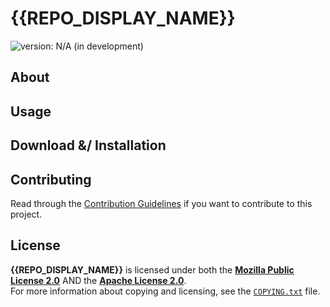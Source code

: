 <!--
  Copyright (c) 2021 Michael Federczuk
  SPDX-License-Identifier: CC-BY-SA-4.0
-->

# {{REPO_DISPLAY_NAME}} #

[version_shield]: https://img.shields.io/badge/version-N%2FA_(in_development)-important.svg
![version: N/A (in development)][version_shield]

<!--
[version_shield]: https://img.shields.io/badge/version-{{CURRENT_VERSION_NAME}}-informational.svg
[release_page]: https://github.com/mfederczuk/{{GITHUB_REPO_NAME}}/releases/tag/v{{CURRENT_VERSION_NAME}} "Release v{{CURRENT_VERSION_NAME}}"
[![version: {{CURRENT_VERSION_NAME}}][version_shield]][release_page]
[![Changelog](https://img.shields.io/badge/-Changelog-informational.svg)](CHANGELOG.md "Changelog")
-->

## About ##

> <!-- TODO: one liner -->

<!-- TODO: description -->

## Usage ##

<!-- TODO: usage -->

## Download &/ Installation ##

<!--
	TODO: download and/or installation (may be omitted)
	      * use "download" when it needs to be manually downloaded (from GitHub, using wget/cURL or cloning the repo)
	      * use "installation" when there is some process (either automatic or manual) to install the software to some
	        location (e.g.: npm, make, ...)
-->

## Contributing ##

Read through the [Contribution Guidelines](CONTRIBUTING.md) if you want to contribute to this project.

## License ##

**{{REPO_DISPLAY_NAME}}** is licensed under both the [**Mozilla Public License 2.0**](LICENSES/MPL-2.0.txt) AND the
[**Apache License 2.0**](LICENSES/Apache-2.0.txt).  
For more information about copying and licensing, see the [`COPYING.txt`](COPYING.txt) file.
